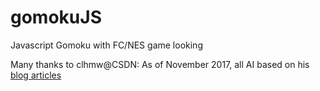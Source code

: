 # gomokuJS
Javascript Gomoku with FC/NES game looking

Many thanks to clhmw@CSDN: As of November 2017, all AI based on his [blog articles](http://blog.csdn.net/clhmw/article/category/1163342)
